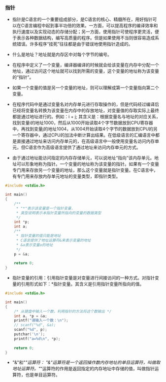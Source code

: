 ### 指针

* 指针是C语言的一个重要组成部分，是C语言的核心、精髓所在，用好指针可以在C语言编程中起到事半功倍的效果。一方面，可以提高程序的编译效率和执行速度以及实现动态的存储分配；另一方面，使用指针可使程序更灵活，便于表示各种数据结构，编写高质量的程序。但是如果使用不当则很容易造成系统错误。许多程序“挂死”往往都是由于错误地使用指针造成的。

* 什么是地址？地址就是内存区中对每个字节的编号。

* 在程序中定义了一个变量，编译器编译的时候就会给该变量在内存中分配一个地址，通过访问这个地址就可以找到所需的变量，这个变量的地址称为该变量的“指针”。

* 如果一个变量的值是另一个变量的地址，则可以理解成第一个变量指向第二个变量。

* 在程序代码中是通过变量名对内存单元进行存取操作的，但是代码经过编译后已经将变量名转换为该变量在内存中的存放地址，对变量值的存取实际上最终都是通过地址进行的。例如：i + j; 其含义是：根据变量名与地址的对应关系，找到变量i的地址1000，然后从1000开始读取4个字节数据放到CPU寄存器中，再找到变量j的地址1004，从1004开始读取4个字节的数据放到CPU的另一个寄存器中，通过CPU的加法中断计算出结果。在低级语言的汇编语言中都是直接通过地址来访问内存单元的，在高级语言中一般使用变量名访问内存单元，但C语言作为高级语言提供了通过地址来访问内存单元的方式。

* 由于通过地址能访问指定的内存存储单元，可以说地址“指向”该内存单元。地址可以形象地称为指针。一个变量的地址称为该变量的指针。如果有一个变量专门用来存放另一个变量的地址，那么这个变量就是指针变量。在C语言中，有专门用来存放内存单元地址的变量类型，即指针类型。
```c
#include <stdio.h>

int main()
{
	/**
	 * "*"表示该变量是一个指针变量，
	 * 类型说明表示本指针变量所指向的变量的数据类型 
	 */
	int *p;
	int a;
	/**
	 * 指针变量的值只能是地址 
	 * C语言提供了地址运算符&来表示变量的地址
	 * &a表示变量a的地址 
	 */
	p = &a;
	
	return 0;
}
```

* 指针变量的引用：引用指针变量是对变量进行间接访问的一种方式。对指针变量的引用形式如下：*指针变量。其含义是引用指针变量所指向的值。
```c
#include <stdio.h>

int main()
{
	/* 从键盘中输入一个数，利用指针的方法将这个数输出 */
	int a, *p = &a; 
	printf("请输入一个数：\n");
	// scanf("%d", &a);
	scanf("%d", p);
	putchar('\n');
	printf("a=%d\n", *p);
	
	return 0;
}
```

* "&"和"*"运算符： "&"运算符是一个返回操作数内存地址的单目运算符，叫做取地址运算符。"*"运算符的作用是返回指定的内存地址中存储的值，叫做指针运算符，也是单目运算符。



